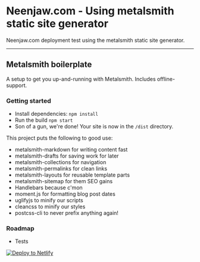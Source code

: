 # Neenjaw.com - Using metalsmith static site generator

Neenjaw.com deployment test using the metalsmith static site generator.

---

## Metalsmith boilerplate

A setup to get you up-and-running with Metalsmith. Includes offline-support.

### Getting started

- Install dependencies: `npm install`
- Run the build `npm start`
- Son of a gun, we're done! Your site is now in the `/dist` directory.

This project puts the following to good use:

- metalsmith-markdown for writing content fast
- metalsmith-drafts for saving work for later
- metalsmith-collections for navigation
- metalsmith-permalinks for clean links
- metalsmith-layouts for reusable template parts
- metalsmith-sitemap for them SEO gains
- Handlebars because c'mon
- moment.js for formatting blog post dates
- uglifyjs to minify our scripts
- cleancss to minify our styles
- postcss-cli to never prefix anything again!

### Roadmap

- Tests

[![Deploy to Netlify](https://www.netlify.com/img/deploy/button.svg)](https://app.netlify.com/start/deploy?repository=https://github.com/andreasvirkus/metalsmith-boilerplate)
